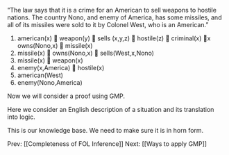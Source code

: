 ﻿“The law says that it is a crime for an American to sell weapons to hostile nations. The country Nono, and enemy of America, has some missiles, and all of its missiles were sold to it by Colonel West, who is an American.”
1. american(x)  weapon(y)  sells (x,y,z)  hostile(z)  criminal(x)
x owns(Nono,x)  missile(x)
5. missile(x)  owns(Nono,x)  sells(West,x,Nono)
8. missile(x)  weapon(x)
7. enemy(x,America)  hostile(x)
6. american(West)
2. enemy(Nono,America)

Now we will consider a proof using GMP.

Here we consider an English description of a situation and its translation into logic.

This is our knowledge base.
We need to make sure it is in horn form.

Prev: [[Completeness of FOL Inference]]
Next: [[Ways to apply GMP]]